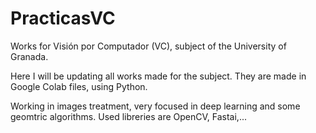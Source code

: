 # PracticasVC
Works for Visión por Computador (VC), subject of the University of Granada.

Here I will be updating all works made for the subject. They are made in Google Colab files, using Python.

Working in images treatment, very focused in deep learning and some geomtric algorithms. Used libreries are OpenCV, Fastai,...
